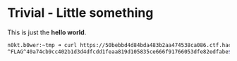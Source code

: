 # Trivial - Little something

This is just the **hello world**.
```bash
n0kt.b0wer:~tmp ➜ curl https://50bebbd4d84bda483b2aa474538ca086.ctf.hacker101.com/background.png                                                  [12:08:46]
^FLAG^40a74cb9cc402b1d3d4dfcdd1feaa819d105835ce666f91766053dfe82edfabe$FLAG$%
```
